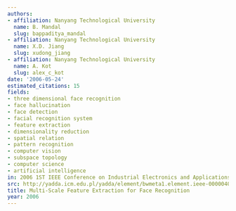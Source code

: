 ```yaml
---
authors:
- affiliation: Nanyang Technological University
  name: B. Mandal
  slug: bappaditya_mandal
- affiliation: Nanyang Technological University
  name: X.D. Jiang
  slug: xudong_jiang
- affiliation: Nanyang Technological University
  name: A. Kot
  slug: alex_c_kot
date: '2006-05-24'
estimated_citations: 15
fields:
- three dimensional face recognition
- face hallucination
- face detection
- facial recognition system
- feature extraction
- dimensionality reduction
- spatial relation
- pattern recognition
- computer vision
- subspace topology
- computer science
- artificial intelligence
in: 2006 1ST IEEE Conference on Industrial Electronics and Applications
src: http://yadda.icm.edu.pl/yadda/element/bwmeta1.element.ieee-000004026005
title: Multi-Scale Feature Extraction for Face Recognition
year: 2006
---
```

